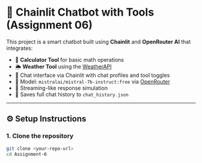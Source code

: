 # 🧠 Chainlit Chatbot with Tools (Assignment 06)

This project is a smart chatbot built using **Chainlit** and **OpenRouter AI** that integrates:

- 🔢 **Calculator Tool** for basic math operations
- 🌦️ **Weather Tool** using the [WeatherAPI](https://www.weatherapi.com/)
- 💬 Chat interface via Chainlit with chat profiles and tool toggles
- 📡 Model: `mistralai/mistral-7b-instruct:free` via [OpenRouter](https://openrouter.ai/)
- 🧠 Streaming-like response simulation
- 💾 Saves full chat history to `chat_history.json`

---

## ⚙️ Setup Instructions

### 1. Clone the repository

```bash
git clone <your-repo-url>
cd Assignment-6
